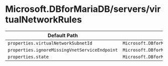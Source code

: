 # Microsoft.DBforMariaDB/servers/virtualNetworkRules

| Default Path | Alias |
|---|---|
| `properties.virtualNetworkSubnetId` | `Microsoft.DBforMariaDB/servers/virtualNetworkRules/virtualNetworkSubnetId` |
| `properties.ignoreMissingVnetServiceEndpoint` | `Microsoft.DBforMariaDB/servers/virtualNetworkRules/ignoreMissingVnetServiceEndpoint` |
| `properties.state` | `Microsoft.DBforMariaDB/servers/virtualNetworkRules/state` |

